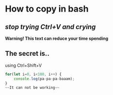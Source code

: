 # How to copy in bash
*stop trying Ctrl+V and crying*
---
**Warning! This text can reduce your time spending**

## The secret is..

using Ctrl+Shift+V

```javascript
for(let i=0, i<100, i++) {
    console.log(pa-pa-pa-baaam);
}
~~It can not be working~~